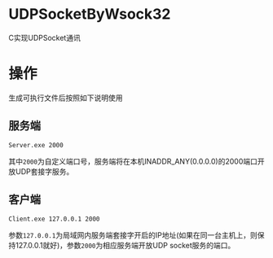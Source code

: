 # UDPSocketByWsock32
C实现UDPSocket通讯

# 操作
生成可执行文件后按照如下说明使用 
## 服务端
`Server.exe 2000` 

其中`2000`为自定义端口号，服务端将在本机INADDR_ANY(0.0.0.0)的2000端口开放UDP套接字服务。

## 客户端
`Client.exe 127.0.0.1 2000`

参数`127.0.0.1`为局域网内服务端套接字开启的IP地址(如果在同一台主机上，则保持127.0.0.1就好)，参数`2000`为相应服务端开放UDP socket服务的端口。
